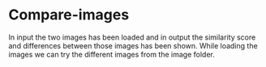 # Compare-images
In input the two images has been loaded and in output the similarity score and differences between those images has been shown. 
While loading the images we can try the different images from the image folder.  
